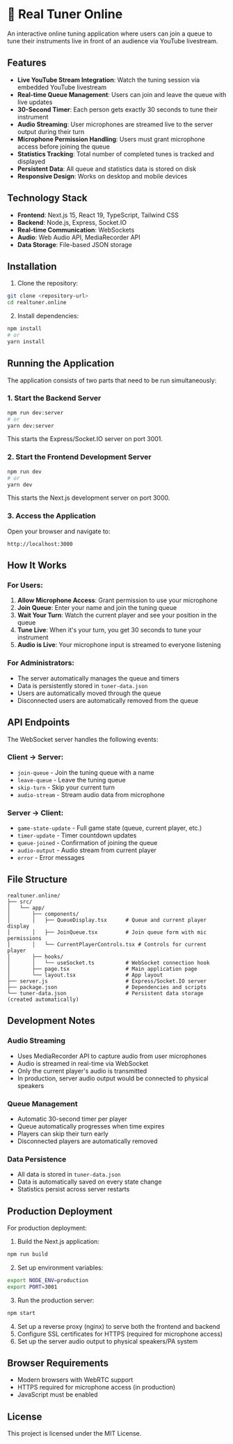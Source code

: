 # 🎵 Real Tuner Online

An interactive online tuning application where users can join a queue to tune their instruments live in front of an audience via YouTube livestream.

## Features

- **Live YouTube Stream Integration**: Watch the tuning session via embedded YouTube livestream
- **Real-time Queue Management**: Users can join and leave the queue with live updates
- **30-Second Timer**: Each person gets exactly 30 seconds to tune their instrument
- **Audio Streaming**: User microphones are streamed live to the server output during their turn
- **Microphone Permission Handling**: Users must grant microphone access before joining the queue
- **Statistics Tracking**: Total number of completed tunes is tracked and displayed
- **Persistent Data**: All queue and statistics data is stored on disk
- **Responsive Design**: Works on desktop and mobile devices

## Technology Stack

- **Frontend**: Next.js 15, React 19, TypeScript, Tailwind CSS
- **Backend**: Node.js, Express, Socket.IO
- **Real-time Communication**: WebSockets
- **Audio**: Web Audio API, MediaRecorder API
- **Data Storage**: File-based JSON storage

## Installation

1. Clone the repository:

```bash
git clone <repository-url>
cd realtuner.online
```

2. Install dependencies:

```bash
npm install
# or
yarn install
```

## Running the Application

The application consists of two parts that need to be run simultaneously:

### 1. Start the Backend Server

```bash
npm run dev:server
# or
yarn dev:server
```

This starts the Express/Socket.IO server on port 3001.

### 2. Start the Frontend Development Server

```bash
npm run dev
# or
yarn dev
```

This starts the Next.js development server on port 3000.

### 3. Access the Application

Open your browser and navigate to:

```
http://localhost:3000
```

## How It Works

### For Users:

1. **Allow Microphone Access**: Grant permission to use your microphone
2. **Join Queue**: Enter your name and join the tuning queue
3. **Wait Your Turn**: Watch the current player and see your position in the queue
4. **Tune Live**: When it's your turn, you get 30 seconds to tune your instrument
5. **Audio is Live**: Your microphone input is streamed to everyone listening

### For Administrators:

- The server automatically manages the queue and timers
- Data is persistently stored in `tuner-data.json`
- Users are automatically moved through the queue
- Disconnected users are automatically removed from the queue

## API Endpoints

The WebSocket server handles the following events:

### Client → Server:

- `join-queue` - Join the tuning queue with a name
- `leave-queue` - Leave the tuning queue
- `skip-turn` - Skip your current turn
- `audio-stream` - Stream audio data from microphone

### Server → Client:

- `game-state-update` - Full game state (queue, current player, etc.)
- `timer-update` - Timer countdown updates
- `queue-joined` - Confirmation of joining the queue
- `audio-output` - Audio stream from current player
- `error` - Error messages

## File Structure

```
realtuner.online/
├── src/
│   └── app/
│       ├── components/
│       │   ├── QueueDisplay.tsx      # Queue and current player display
│       │   ├── JoinQueue.tsx         # Join queue form with mic permissions
│       │   └── CurrentPlayerControls.tsx # Controls for current player
│       ├── hooks/
│       │   └── useSocket.ts          # WebSocket connection hook
│       ├── page.tsx                  # Main application page
│       └── layout.tsx                # App layout
├── server.js                         # Express/Socket.IO server
├── package.json                      # Dependencies and scripts
└── tuner-data.json                   # Persistent data storage (created automatically)
```

## Development Notes

### Audio Streaming

- Uses MediaRecorder API to capture audio from user microphones
- Audio is streamed in real-time via WebSocket
- Only the current player's audio is transmitted
- In production, server audio output would be connected to physical speakers

### Queue Management

- Automatic 30-second timer per player
- Queue automatically progresses when time expires
- Players can skip their turn early
- Disconnected players are automatically removed

### Data Persistence

- All data is stored in `tuner-data.json`
- Data is automatically saved on every state change
- Statistics persist across server restarts

## Production Deployment

For production deployment:

1. Build the Next.js application:

```bash
npm run build
```

2. Set up environment variables:

```bash
export NODE_ENV=production
export PORT=3001
```

3. Run the production server:

```bash
npm start
```

4. Set up a reverse proxy (nginx) to serve both the frontend and backend
5. Configure SSL certificates for HTTPS (required for microphone access)
6. Set up the server audio output to physical speakers/PA system

## Browser Requirements

- Modern browsers with WebRTC support
- HTTPS required for microphone access (in production)
- JavaScript must be enabled

## License

This project is licensed under the MIT License.
